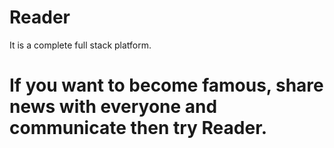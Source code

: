 # Reader
It is a complete full stack platform.

# If you want to become famous, share news with everyone and communicate then try Reader.
